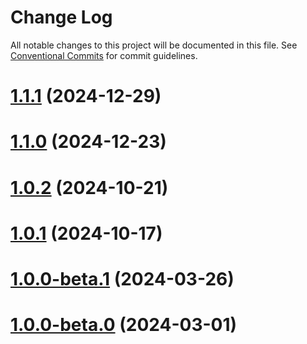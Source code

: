 # Change Log

All notable changes to this project will be documented in this file.
See [Conventional Commits](https://conventionalcommits.org) for commit guidelines.

# [1.1.1](https://github.com/acanio/acanio-viewer/compare/v1.1.1) (2024-12-29)

# [1.1.0](https://github.com/acanio/acanio-viewer/compare/v1.1.0) (2024-12-23)

# [1.0.2](https://github.com/acanio/acanio-viewer/compare/v1.0.2) (2024-10-21)

# [1.0.1](https://github.com/acanio/acanio-viewer/compare/v1.0.1) (2024-10-17)

# [1.0.0-beta.1](https://github.com/acanio/acanio-viewer/compare/v1.0.0-beta.1) (2024-03-26)

# [1.0.0-beta.0](https://github.com/acanio/acanio-viewer/compare/v1.0.0-beta.0) (2024-03-01)

